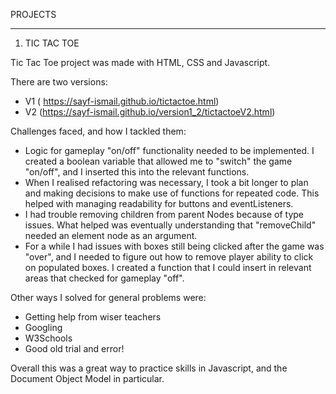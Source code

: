 PROJECTS

________________________________________________________


1. TIC TAC TOE

Tic Tac Toe project was made with HTML, CSS and Javascript. 

There are two versions: 
- V1 ( https://sayf-ismail.github.io/tictactoe.html)
- V2 (https://sayf-ismail.github.io/version1_2/tictactoeV2.html)

Challenges faced, and how I tackled them:

- Logic for gameplay "on/off" functionality needed to be implemented. I created a boolean variable that allowed me to "switch" the game "on/off", and I inserted this into the relevant functions.
- When I realised refactoring was necessary, I took a bit longer to plan and making decisions to make use of functions for repeated code. This helped with managing readability for buttons and eventListeners.
- I had trouble removing children from parent Nodes because of type issues. What helped was eventually understanding that "removeChild" needed an element node as an argument.
- For a while I had issues with boxes still being clicked after the game was "over", and I needed to figure out how to remove player ability to click on populated boxes. I created a function that I could insert in relevant areas that checked for gameplay "off".

Other ways I solved for general problems were:

- Getting help from wiser teachers 
- Googling
- W3Schools
- Good old trial and error!

Overall this was a great way to practice skills in Javascript, and the Document Object Model in particular.
